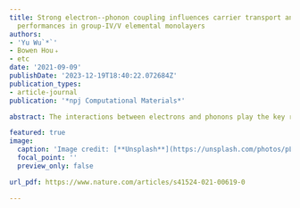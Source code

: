 ```yaml
---
title: Strong electron--phonon coupling influences carrier transport and thermoelectric
  performances in group-IV/V elemental monolayers
authors:
- 'Yu Wu`*`'
- Bowen Hou﹢
- etc
date: '2021-09-09'
publishDate: '2023-12-19T18:40:22.072684Z'
publication_types:
- article-journal
publication: '*npj Computational Materials*'

abstract: The interactions between electrons and phonons play the key role in determining the carrier transport properties in semiconductors. In this work, comprehensive investigations on full electron–phonon (el–ph) couplings and their influences on carrier mobility and thermoelectric (TE) performances of 2D group IV and V elemental monolayers are performed, and we also analyze the selection rules on el–ph couplings using group theory. For shallow n/p-dopings in Si, Ge, and Sn, ZA/TA/LO phonon modes dominate the intervalley scatterings. Similarly strong intervalley scatterings via ZA/TO phonon modes can be identified for CBM electrons in P, As, and Sb, and for VBM holes, ZA/TA phonon modes dominate intervalley scatterings in P while LA phonons dominate intravalley scatterings in As and Sb. By considering full el–ph couplings, the TE performance for these two series of monolayers are predicted, which seriously downgrades the thermoelectric figures of merits compared with those predicted by the constant relaxation time approximation.

featured: true
image:
  caption: 'Image credit: [**Unsplash**](https://unsplash.com/photos/pLCdAaMFLTE)'
  focal_point: ''
  preview_only: false

url_pdf: https://www.nature.com/articles/s41524-021-00619-0

---
```

